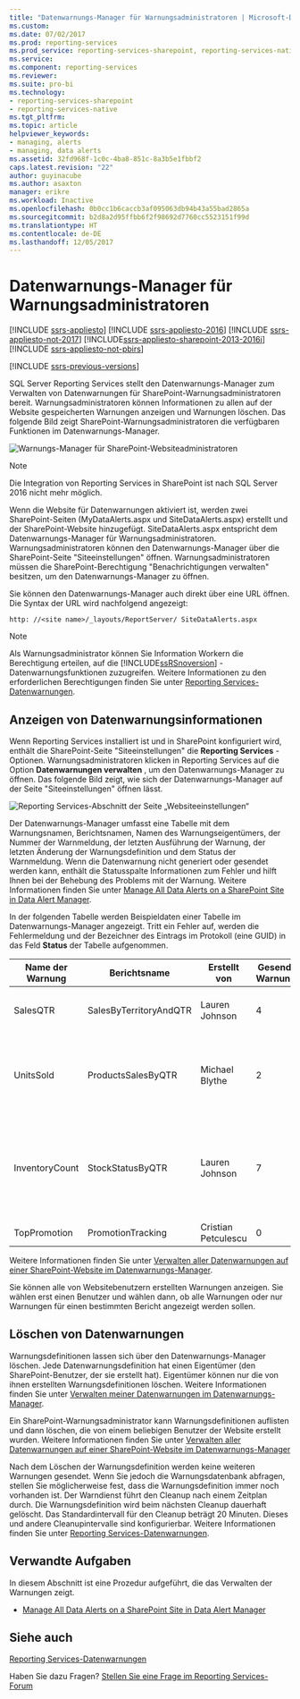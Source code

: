 ```yaml
---
title: "Datenwarnungs-Manager für Warnungsadministratoren | Microsoft-Dokumentation"
ms.custom: 
ms.date: 07/02/2017
ms.prod: reporting-services
ms.prod_service: reporting-services-sharepoint, reporting-services-native
ms.service: 
ms.component: reporting-services
ms.reviewer: 
ms.suite: pro-bi
ms.technology:
- reporting-services-sharepoint
- reporting-services-native
ms.tgt_pltfrm: 
ms.topic: article
helpviewer_keywords:
- managing, alerts
- managing, data alerts
ms.assetid: 32fd968f-1c0c-4ba8-851c-8a3b5e1fbbf2
caps.latest.revision: "22"
author: guyinacube
ms.author: asaxton
manager: erikre
ms.workload: Inactive
ms.openlocfilehash: 0b0cc1b6caccb3af095063db94b43a55bad2865a
ms.sourcegitcommit: b2d8a2d95ffbb6f2f98692d7760cc5523151f99d
ms.translationtype: HT
ms.contentlocale: de-DE
ms.lasthandoff: 12/05/2017
---
```

# <a name="data-alert-manager-for-alerting-administrators"></a>Datenwarnungs-Manager für Warnungsadministratoren

[!INCLUDE [ssrs-appliesto](../includes/ssrs-appliesto.md)] [!INCLUDE [ssrs-appliesto-2016](../includes/ssrs-appliesto-2016.md)] [!INCLUDE [ssrs-appliesto-not-2017](../includes/ssrs-appliesto-not-2017.md)] [!INCLUDE[ssrs-appliesto-sharepoint-2013-2016i](../includes/ssrs-appliesto-sharepoint-2013-2016.md)] [!INCLUDE [ssrs-appliesto-not-pbirs](../includes/ssrs-appliesto-not-pbirs.md)]

[!INCLUDE [ssrs-previous-versions](../includes/ssrs-previous-versions.md)]

SQL Server Reporting Services stellt den Datenwarnungs-Manager zum Verwalten von Datenwarnungen für SharePoint-Warnungsadministratoren bereit. Warnungsadministratoren können Informationen zu allen auf der Website gespeicherten Warnungen anzeigen und Warnungen löschen. Das folgende Bild zeigt SharePoint-Warnungsadministratoren die verfügbaren Funktionen im Datenwarnungs-Manager.

![Warnungs-Manager für SharePoint-Websiteadministratoren](../reporting-services/media/rs-alertmanagersite.gif "Alert Manager for SharePoint site administrators")

> [!NOTE]
> Die Integration von Reporting Services in SharePoint ist nach SQL Server 2016 nicht mehr möglich.

 Wenn die Website für Datenwarnungen aktiviert ist, werden zwei SharePoint-Seiten (MyDataAlerts.aspx und SiteDataAlerts.aspx) erstellt und der SharePoint-Website hinzugefügt. SiteDataAlerts.aspx entspricht dem Datenwarnungs-Manager für Warnungsadministratoren. Warnungsadministratoren können den Datenwarnungs-Manager über die SharePoint-Seite "Siteeinstellungen" öffnen. Warnungsadministratoren müssen die SharePoint-Berechtigung "Benachrichtigungen verwalten" besitzen, um den Datenwarnungs-Manager zu öffnen.  
  
 Sie können den Datenwarnungs-Manager auch direkt über eine URL öffnen. Die Syntax der URL wird nachfolgend angezeigt:  
  
 `http: //<site name>/_layouts/ReportServer/ SiteDataAlerts.aspx`  
  
> [!NOTE]  
>  Als Warnungsadministrator können Sie Information Workern die Berechtigung erteilen, auf die [!INCLUDE[ssRSnoversion](../includes/ssrsnoversion-md.md)] -Datenwarnungsfunktionen zuzugreifen. Weitere Informationen zu den erforderlichen Berechtigungen finden Sie unter [Reporting Services-Datenwarnungen](../reporting-services/reporting-services-data-alerts.md).  
  
##  <a name="ViewingAlerts"></a> Anzeigen von Datenwarnungsinformationen  
 Wenn Reporting Services installiert ist und in SharePoint konfiguriert wird, enthält die SharePoint-Seite "Siteeinstellungen" die **Reporting Services** -Optionen. Warnungsadministratoren klicken in Reporting Services auf die Option **Datenwarnungen verwalten** , um den Datenwarnungs-Manager zu öffnen. Das folgende Bild zeigt, wie sich der Datenwarnungs-Manager auf der Seite "Siteeinstellungen" öffnen lässt.  
  
 ![Reporting Services-Abschnitt der Seite „Websiteeinstellungen“](../reporting-services/media/rs-sitesettings.gif "Reporting Services section of Site Settings page")  
  
 Der Datenwarnungs-Manager umfasst eine Tabelle mit dem Warnungsnamen, Berichtsnamen, Namen des Warnungseigentümers, der Nummer der Warnmeldung, der letzten Ausführung der Warnung, der letzten Änderung der Warnungsdefinition und dem Status der Warnmeldung. Wenn die Datenwarnung nicht generiert oder gesendet werden kann, enthält die Statusspalte Informationen zum Fehler und hilft Ihnen bei der Behebung des Problems mit der Warnung. Weitere Informationen finden Sie unter [Manage All Data Alerts on a SharePoint Site in Data Alert Manager](../reporting-services/manage-all-data-alerts-on-a-sharepoint-site-in-data-alert-manager.md).  
  
 In der folgenden Tabelle werden Beispieldaten einer Tabelle im Datenwarnungs-Manager angezeigt. Tritt ein Fehler auf, werden die Fehlermeldung und der Bezeichner des Eintrags im Protokoll (eine GUID) in das Feld **Status** der Tabelle aufgenommen.  
  
|Name der Warnung|Berichtsname|Erstellt von|Gesendete Warnungen|Zuletzt ausgeführt|Zuletzt geändert|Status|  
|----------------|-----------------|----------------|-----------------|--------------|-------------------|------------|  
|SalesQTR|SalesByTerritoryAndQTR|Lauren Johnson|4|6/12/2011|6/1/2011|Die letzte Warnung war erfolgreich, und die Warnung wurde gesendet.|  
|UnitsSold|ProductsSalesByQTR|Michael Blythe|2|7/1/2011|6/28/2011|Die letzte Warnung wurde erfolgreich ausgeführt, aber die Daten blieben unverändert, und es wurde keine Warnung gesendet.|  
|InventoryCount|StockStatusByQTR|Lauren Johnson|7|7/10/2011|7/2/2011|\<Fehlermeldung>Die Protokolldatei enthält Details zum Fehler. Weitere Informationen erhalten Sie unter dem Protokolleintrag mit dem Bezeichner: \<GUID>.|  
|TopPromotion|PromotionTracking|Cristian Petculescu|0||5/23/2011|Die Warnung wurde erstellt.|  
  
 Weitere Informationen finden Sie unter [Verwalten aller Datenwarnungen auf einer SharePoint-Website im Datenwarnungs-Manager](../reporting-services/manage-all-data-alerts-on-a-sharepoint-site-in-data-alert-manager.md).  
  
 Sie können alle von Websitebenutzern erstellten Warnungen anzeigen. Sie wählen erst einen Benutzer und wählen dann, ob alle Warnungen oder nur Warnungen für einen bestimmten Bericht angezeigt werden sollen.  
  
  
##  <a name="DeleteAlerts"></a> Löschen von Datenwarnungen  
 Warnungsdefinitionen lassen sich über den Datenwarnungs-Manager löschen. Jede Datenwarnungsdefinition hat einen Eigentümer (den SharePoint-Benutzer, der sie erstellt hat). Eigentümer können nur die von ihnen erstellten Warnungsdefinitionen löschen. Weitere Informationen finden Sie unter [Verwalten meiner Datenwarnungen im Datenwarnungs-Manager](../reporting-services/manage-my-data-alerts-in-data-alert-manager.md).  
  
 Ein SharePoint-Warnungsadministrator kann Warnungsdefinitionen auflisten und dann löschen, die von einem beliebigen Benutzer der Website erstellt wurden. Weitere Informationen finden Sie unter [Verwalten aller Datenwarnungen auf einer SharePoint-Website im Datenwarnungs-Manager](../reporting-services/manage-all-data-alerts-on-a-sharepoint-site-in-data-alert-manager.md)  
  
 Nach dem Löschen der Warnungsdefinition werden keine weiteren Warnungen gesendet. Wenn Sie jedoch die Warnungsdatenbank abfragen, stellen Sie möglicherweise fest, dass die Warnungsdefinition immer noch vorhanden ist. Der Warndienst führt den Cleanup nach einem Zeitplan durch. Die Warnungsdefinition wird beim nächsten Cleanup dauerhaft gelöscht. Das Standardintervall für den Cleanup beträgt 20 Minuten. Dieses und andere Cleanupintervalle sind konfigurierbar. Weitere Informationen finden Sie unter [Reporting Services-Datenwarnungen](../reporting-services/reporting-services-data-alerts.md).  
  
  
##  <a name="HowTo"></a> Verwandte Aufgaben  
 In diesem Abschnitt ist eine Prozedur aufgeführt, die das Verwalten der Warnungen zeigt.  
  
-   [Manage All Data Alerts on a SharePoint Site in Data Alert Manager](../reporting-services/manage-all-data-alerts-on-a-sharepoint-site-in-data-alert-manager.md)  

## <a name="see-also"></a>Siehe auch

[Reporting Services-Datenwarnungen](../reporting-services/reporting-services-data-alerts.md)  

Haben Sie dazu Fragen? [Stellen Sie eine Frage im Reporting Services-Forum](http://go.microsoft.com/fwlink/?LinkId=620231)
